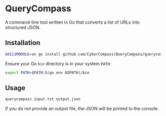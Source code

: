 # QueryCompass

A command-line tool written in Go that converts a list of URLs into structured JSON.

## Installation

```sh
GO111MODULE=on go install github.com/CyberCompass/QueryCompass/querycompass@latest
```

Ensure your Go `bin` directory is in your system `PATH`:

```sh
export PATH=$PATH:$(go env GOPATH)/bin
```

## Usage

```sh
querycompass input.txt output.json
```

If you do not provide an output file, the JSON will be printed to the console.

